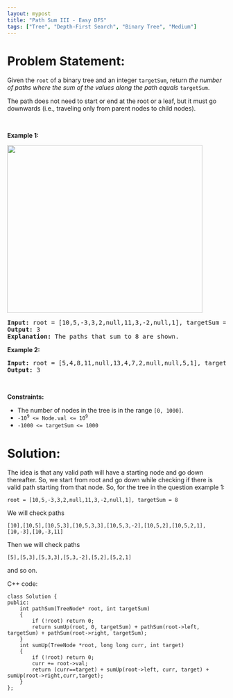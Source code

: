 ```yaml
---
layout: mypost
title: "Path Sum III - Easy DFS"
tags: ["Tree", "Depth-First Search", "Binary Tree", "Medium"]
---
```

# Problem Statement:
<p>Given the <code>root</code> of a binary tree and an integer <code>targetSum</code>, return <em>the number of paths where the sum of the values&nbsp;along the path equals</em>&nbsp;<code>targetSum</code>.</p>

<p>The path does not need to start or end at the root or a leaf, but it must go downwards (i.e., traveling only from parent nodes to child nodes).</p>

<p>&nbsp;</p>
<p><strong class="example">Example 1:</strong></p>
<img alt="" src="https://assets.leetcode.com/uploads/2021/04/09/pathsum3-1-tree.jpg" style="width: 450px; height: 386px;" />
<pre>
<strong>Input:</strong> root = [10,5,-3,3,2,null,11,3,-2,null,1], targetSum = 8
<strong>Output:</strong> 3
<strong>Explanation:</strong> The paths that sum to 8 are shown.
</pre>

<p><strong class="example">Example 2:</strong></p>

<pre>
<strong>Input:</strong> root = [5,4,8,11,null,13,4,7,2,null,null,5,1], targetSum = 22
<strong>Output:</strong> 3
</pre>

<p>&nbsp;</p>
<p><strong>Constraints:</strong></p>

<ul>
	<li>The number of nodes in the tree is in the range <code>[0, 1000]</code>.</li>
	<li><code>-10<sup>9</sup> &lt;= Node.val &lt;= 10<sup>9</sup></code></li>
	<li><code>-1000 &lt;= targetSum &lt;= 1000</code></li>
</ul>

# Solution:
The idea is that any valid path will have a starting node and go down thereafter. So, we start from root and go down while checking if there is valid path starting from that node.
So, for the tree in the question example 1:
```
root = [10,5,-3,3,2,null,11,3,-2,null,1], targetSum = 8
```
We will check paths 
```
[10],[10,5],[10,5,3],[10,5,3,3],[10,5,3,-2],[10,5,2],[10,5,2,1],[10,-3],[10,-3,11]
```
Then we will check paths
```
[5],[5,3],[5,3,3],[5,3,-2],[5,2],[5,2,1]
```
and so on.

C++ code:
```
class Solution {
public:
    int pathSum(TreeNode* root, int targetSum) 
    {
        if (!root) return 0;
        return sumUp(root, 0, targetSum) + pathSum(root->left, targetSum) + pathSum(root->right, targetSum);
    }
    int sumUp(TreeNode *root, long long curr, int target)
    {
        if (!root) return 0;
        curr += root->val;
        return (curr==target) + sumUp(root->left, curr, target) + sumUp(root->right,curr,target);
    }
};
```